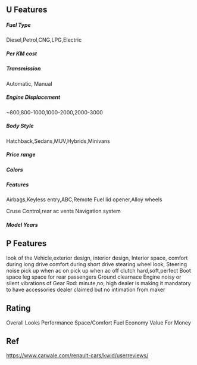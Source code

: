 ## U Features
##### Fuel Type
Diesel,Petrol,CNG,LPG,Electric

##### Per KM cost

##### Transmission
Automatic, Manual

##### Engine Displacement
~800,800-1000,1000-2000,2000-3000

##### Body Style
Hatchback,Sedans,MUV,Hybrids,Minivans

##### Price range

##### Colors

##### Features
Airbags,Keyless entry,ABC,Remote Fuel lid opener,Alloy wheels

Cruse Control,rear ac vents
Navigation system

##### Model Years

## P Features
look of the Vehicle,exterior design, interior design,  Interior space,
comfort during long drive
comfort during short drive
stearing wheel look, Steering noise
pick up when ac on
pick up when ac off
clutch hard,soft,perfect
Boot space 
leg space for rear passengers
Ground clearnace
Engine noisy or silent
vibrations of Gear Rod: minute,no, high
dealer is making it mandatory to have accessories
dealer claimed but no intimation from maker

## Rating
Overall
Looks
Performance
Space/Comfort
Fuel Economy
Value For Money

## Ref
https://www.carwale.com/renault-cars/kwid/userreviews/


